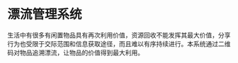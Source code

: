 # 漂流管理系统

生活中有很多有闲置物品具有再次利用价值，资源回收不能发挥其最大价值，分享行为也受限于交际范围和信息获取途径，而且难以有序持续进行。本系统通过二维码对物品追溯漂流，让物品的价值得到最大利用。